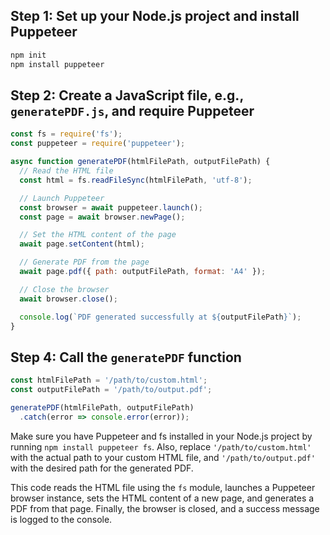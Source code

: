 ## Step 1: Set up your Node.js project and install Puppeteer

```bash
npm init
npm install puppeteer
```

## Step 2: Create a JavaScript file, e.g., `generatePDF.js`, and require Puppeteer

```javascript
const fs = require('fs');
const puppeteer = require('puppeteer');

async function generatePDF(htmlFilePath, outputFilePath) {
  // Read the HTML file
  const html = fs.readFileSync(htmlFilePath, 'utf-8');

  // Launch Puppeteer
  const browser = await puppeteer.launch();
  const page = await browser.newPage();

  // Set the HTML content of the page
  await page.setContent(html);

  // Generate PDF from the page
  await page.pdf({ path: outputFilePath, format: 'A4' });

  // Close the browser
  await browser.close();

  console.log(`PDF generated successfully at ${outputFilePath}`);
}
```

## Step 4: Call the `generatePDF` function

```javascript
const htmlFilePath = '/path/to/custom.html';
const outputFilePath = '/path/to/output.pdf';

generatePDF(htmlFilePath, outputFilePath)
  .catch(error => console.error(error));
```

Make sure you have Puppeteer and fs installed in your Node.js project by running `npm install puppeteer fs`. Also, replace `'/path/to/custom.html'` with the actual path to your custom HTML file, and `'/path/to/output.pdf'` with the desired path for the generated PDF.

This code reads the HTML file using the `fs` module, launches a Puppeteer browser instance, sets the HTML content of a new page, and generates a PDF from that page. Finally, the browser is closed, and a success message is logged to the console.
